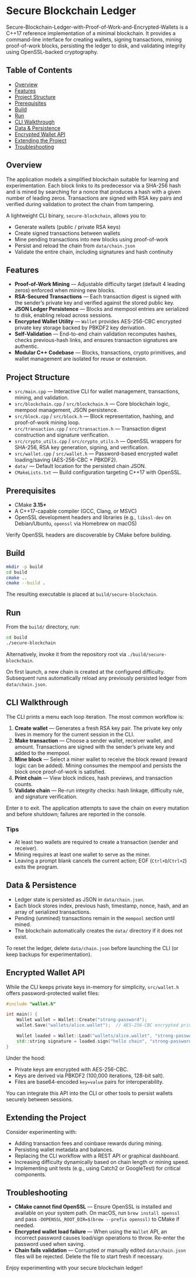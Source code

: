 # Secure Blockchain Ledger

Secure-Blockchain-Ledger-with-Proof-of-Work-and-Encrypted-Wallets is a C++17 reference implementation of a minimal blockchain. It provides a command-line interface for creating wallets, signing transactions, mining proof-of-work blocks, persisting the ledger to disk, and validating integrity using OpenSSL-backed cryptography.

## Table of Contents
- [Overview](#overview)
- [Features](#features)
- [Project Structure](#project-structure)
- [Prerequisites](#prerequisites)
- [Build](#build)
- [Run](#run)
- [CLI Walkthrough](#cli-walkthrough)
- [Data & Persistence](#data--persistence)
- [Encrypted Wallet API](#encrypted-wallet-api)
- [Extending the Project](#extending-the-project)
- [Troubleshooting](#troubleshooting)

## Overview
The application models a simplified blockchain suitable for learning and experimentation. Each block links to its predecessor via a SHA-256 hash and is mined by searching for a nonce that produces a hash with a given number of leading zeros. Transactions are signed with RSA key pairs and verified during validation to protect the chain from tampering.

A lightweight CLI binary, `secure-blockchain`, allows you to:
- Generate wallets (public / private RSA keys)
- Create signed transactions between wallets
- Mine pending transactions into new blocks using proof-of-work
- Persist and reload the chain from `data/chain.json`
- Validate the entire chain, including signatures and hash continuity

## Features
- **Proof-of-Work Mining** — Adjustable difficulty target (default 4 leading zeros) enforced when mining new blocks.
- **RSA-Secured Transactions** — Each transaction digest is signed with the sender’s private key and verified against the stored public key.
- **JSON Ledger Persistence** — Blocks and mempool entries are serialized to disk, enabling reload across sessions.
- **Encrypted Wallet Utility** — `Wallet` provides AES-256-CBC encrypted private key storage backed by PBKDF2 key derivation.
- **Self-Validation** — End-to-end chain validation recomputes hashes, checks previous-hash links, and ensures transaction signatures are authentic.
- **Modular C++ Codebase** — Blocks, transactions, crypto primitives, and wallet management are isolated for reuse or extension.

## Project Structure
- `src/main.cpp` — Interactive CLI for wallet management, transactions, mining, and validation.
- `src/blockchain.cpp` / `src/blockchain.h` — Core blockchain logic, mempool management, JSON persistence.
- `src/block.cpp` / `src/block.h` — Block representation, hashing, and proof-of-work mining loop.
- `src/transaction.cpp` / `src/transaction.h` — Transaction digest construction and signature verification.
- `src/crypto_utils.cpp` / `src/crypto_utils.h` — OpenSSL wrappers for SHA-256, RSA key generation, signing, and verification.
- `src/wallet.cpp` / `src/wallet.h` — Password-based encrypted wallet loading/saving (AES-256-CBC + PBKDF2).
- `data/` — Default location for the persisted chain JSON.
- `CMakeLists.txt` — Build configuration targeting C++17 with OpenSSL.

## Prerequisites
- CMake **3.15+**
- A C++17-capable compiler (GCC, Clang, or MSVC)
- OpenSSL development headers and libraries (e.g., `libssl-dev` on Debian/Ubuntu, `openssl` via Homebrew on macOS)

Verify OpenSSL headers are discoverable by CMake before building.

## Build
```bash
mkdir -p build
cd build
cmake ..
cmake --build .
```

The resulting executable is placed at `build/secure-blockchain`.

## Run
From the `build/` directory, run:
```bash
cd build
./secure-blockchain
```

Alternatively, invoke it from the repository root via `./build/secure-blockchain`.

On first launch, a new chain is created at the configured difficulty. Subsequent runs automatically reload any previously persisted ledger from `data/chain.json`.

## CLI Walkthrough
The CLI prints a menu each loop iteration. The most common workflow is:

1. **Create wallet** — Generates a fresh RSA key pair. The private key only lives in memory for the current session in the CLI.
2. **Make transaction** — Choose a sender wallet, receiver wallet, and amount. Transactions are signed with the sender’s private key and added to the mempool.
3. **Mine block** — Select a miner wallet to receive the block reward (reward logic can be added). Mining consumes the mempool and persists the block once proof-of-work is satisfied.
4. **Print chain** — View block indices, hash previews, and transaction counts.
5. **Validate chain** — Re-run integrity checks: hash linkage, difficulty rule, and signature verification.

Enter `0` to exit. The application attempts to save the chain on every mutation and before shutdown; failures are reported in the console.

### Tips
- At least two wallets are required to create a transaction (sender and receiver).
- Mining requires at least one wallet to serve as the miner.
- Leaving a prompt blank cancels the current action; EOF (`Ctrl+D`/`Ctrl+Z`) exits the program.

## Data & Persistence
- Ledger state is persisted as JSON in `data/chain.json`.
- Each block stores index, previous hash, timestamp, nonce, hash, and an array of serialized transactions.
- Pending (unmined) transactions remain in the `mempool` section until mined.
- The blockchain automatically creates the `data/` directory if it does not exist.

To reset the ledger, delete `data/chain.json` before launching the CLI (or keep backups for experimentation).

## Encrypted Wallet API
While the CLI keeps private keys in-memory for simplicity, `src/wallet.h` offers password-protected wallet files:

```cpp
#include "wallet.h"

int main() {
    Wallet wallet = Wallet::Create("strong-password");
    wallet.Save("wallets/alice.wallet");  // AES-256-CBC encrypted private key

    Wallet loaded = Wallet::Load("wallets/alice.wallet", "strong-password");
    std::string signature = loaded.sign("hello chain", "strong-password");
}
```

Under the hood:
- Private keys are encrypted with AES-256-CBC.
- Keys are derived via PBKDF2 (100,000 iterations, 128-bit salt).
- Files are base64-encoded `key=value` pairs for interoperability.

You can integrate this API into the CLI or other tools to persist wallets securely between sessions.

## Extending the Project
Consider experimenting with:
- Adding transaction fees and coinbase rewards during mining.
- Persisting wallet metadata and balances.
- Replacing the CLI workflow with a REST API or graphical dashboard.
- Increasing difficulty dynamically based on chain length or mining speed.
- Implementing unit tests (e.g., using Catch2 or GoogleTest) for critical components.

## Troubleshooting
- **CMake cannot find OpenSSL** — Ensure OpenSSL is installed and available on your system path. On macOS, run `brew install openssl` and pass `-DOPENSSL_ROOT_DIR=$(brew --prefix openssl)` to CMake if needed.
- **Encrypted wallet load failure** — When using the `Wallet` API, an incorrect password causes load/sign operations to throw. Re-enter the password used when saving.
- **Chain fails validation** — Corrupted or manually edited `data/chain.json` files will be rejected. Delete the file to start fresh if necessary.

Enjoy experimenting with your secure blockchain ledger!
